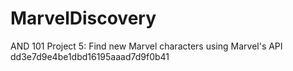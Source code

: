 # MarvelDiscovery
 AND 101 Project 5: Find new Marvel characters using Marvel's API
 dd3e7d9e4be1dbd16195aaad7d9f0b41
